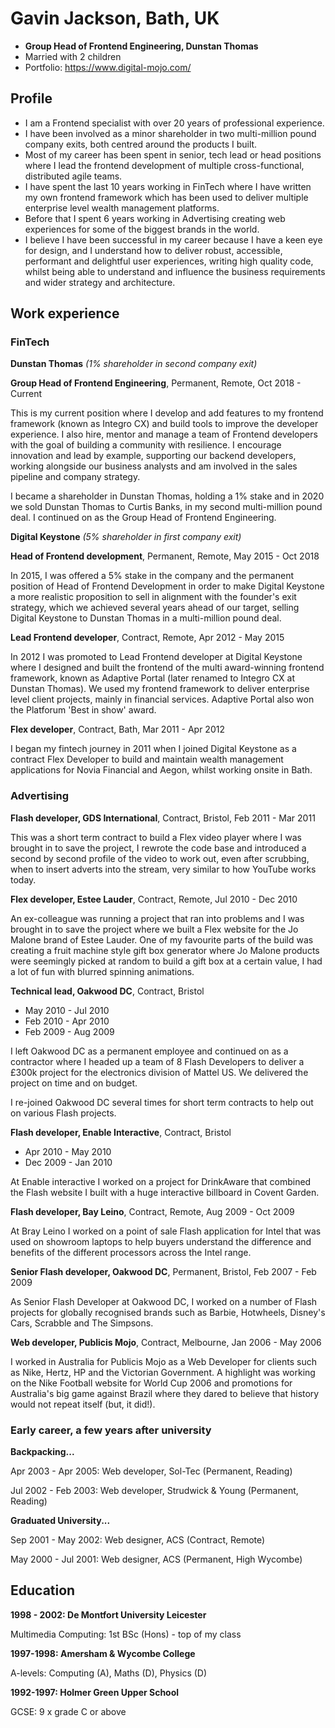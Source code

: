 # Gavin Jackson, Bath, UK

- **Group Head of Frontend Engineering, Dunstan Thomas**
- Married with 2 children
- Portfolio: https://www.digital-mojo.com/

## Profile


- I am a Frontend specialist with over 20 years of professional experience.  
- I have been involved as a minor shareholder in two multi-million pound company exits, both centred around the products I built.  
- Most of my career has been spent in senior, tech lead or head positions where I lead the frontend development of multiple cross-functional, distributed agile teams.  
- I have spent the last 10 years working in FinTech where I have written my own frontend framework which has been used to deliver multiple enterprise level wealth management platforms.  
- Before that I spent 6 years working in Advertising creating web experiences for some of the biggest brands in the world.  
- I believe I have been successful in my career because I have a keen eye for design, and I understand how to deliver robust, accessible, performant and delightful user experiences, writing high quality code, whilst being able to understand and influence the business requirements and wider strategy and architecture.


## Work experience


### FinTech


**Dunstan Thomas** *(1% shareholder in second company exit)*

**Group Head of Frontend Engineering**, Permanent, Remote, Oct 2018 - Current

This is my current position where I develop and add features to my frontend framework (known as Integro CX) and build tools to improve the developer experience.  I also hire, mentor and manage a team of Frontend developers with the goal of building a community with resilience.  I encourage innovation and lead by example, supporting our backend developers, working alongside our business analysts and am involved in the sales pipeline and company strategy.  

I became a shareholder in Dunstan Thomas, holding a 1% stake and in 2020 we sold Dunstan Thomas to Curtis Banks, in my second multi-million pound deal. I continued on as the Group Head of Frontend Engineering.

**Digital Keystone**
*(5% shareholder in first company exit)*


**Head of Frontend development**, Permanent, Remote, May 2015 - Oct 2018

In 2015, I was offered a 5% stake in the company and the permanent position of Head of Frontend Development in order to make Digital Keystone a more realistic proposition to sell in alignment with the founder's exit strategy, which we achieved several years ahead of our target, selling Digital Keystone to Dunstan Thomas in a multi-million pound deal.

**Lead Frontend developer**, Contract, Remote, Apr 2012 - May 2015

In 2012 I was promoted to Lead Frontend developer at Digital Keystone where I designed and built the frontend of the multi award-winning frontend framework, known as Adaptive Portal (later renamed to Integro CX at Dunstan Thomas).  We used my frontend framework to deliver enterprise level client projects, mainly in financial services. Adaptive Portal also won the Platforum 'Best in show' award.

**Flex developer**, Contract, Bath, Mar 2011 - Apr 2012

I began my fintech journey in 2011 when I joined Digital Keystone as a contract Flex Developer to build and maintain wealth management applications for Novia Financial and Aegon, whilst working onsite in Bath.

### Advertising

**Flash developer, GDS International**, Contract, Bristol, Feb 2011 - Mar 2011

This was a short term contract to build a Flex video player where I was brought in to save the project, I rewrote the code base and introduced a second by second profile of the video to work out, even after scrubbing, when to insert adverts into the stream, very similar to how YouTube works today.

**Flex developer, Estee Lauder**, Contract, Remote, Jul 2010 - Dec 2010

An ex-colleague was running a project that ran into problems and I was brought in to save the project where we built a Flex website for the Jo Malone brand of Estee Lauder. One of my favourite parts of the build was creating a fruit machine style gift box generator where Jo Malone products were seemingly picked at random to build a gift box at a certain value, I had a lot of fun with blurred spinning animations. 

**Technical lead, Oakwood DC**, Contract, Bristol

- May 2010 - Jul 2010
- Feb 2010 - Apr 2010
- Feb 2009 - Aug 2009

I left Oakwood DC as a permanent employee and continued on as a contractor where I headed up a team of 8 Flash Developers to deliver a £300k project for the electronics division of Mattel US.  We delivered the project on time and on budget.

I re-joined Oakwood DC several times for short term contracts to help out on various Flash projects.

**Flash developer, Enable Interactive**, Contract, Bristol

- Apr 2010 - May 2010
- Dec 2009 - Jan 2010

At Enable interactive I worked on a project for DrinkAware that combined the Flash website I built with a huge interactive billboard in Covent Garden.

**Flash developer, Bay Leino**, Contract, Remote, Aug 2009 - Oct 2009

At Bray Leino I worked on a point of sale Flash application for Intel that was used on showroom laptops to help buyers understand the difference and benefits of the different processors across the Intel range.

**Senior Flash developer, Oakwood DC**, Permanent, Bristol, Feb 2007 - Feb 2009

As Senior Flash Developer at Oakwood DC, I worked on a number of Flash projects for globally recognised brands such as Barbie, Hotwheels, Disney's Cars, Scrabble and The Simpsons.

**Web developer, Publicis Mojo**, Contract, Melbourne, Jan 2006 - May 2006

I worked in Australia for Publicis Mojo as a Web Developer for clients such as Nike, Hertz, HP and the Victorian Government.  A highlight was working on the Nike Football website for World Cup 2006 and promotions for Australia's big game against Brazil where they dared to believe that history would not repeat itself (but, it did!).

### Early career, a few years after university

**Backpacking...**

Apr 2003 - Apr 2005: Web developer, Sol-Tec (Permanent, Reading)

Jul 2002 - Feb 2003: Web developer, Strudwick & Young (Permanent, Reading)

**Graduated University...**

Sep 2001 - May 2002: Web designer, ACS (Contract, Remote)

May 2000 - Jul 2001: Web designer, ACS (Permanent, High Wycombe)


## Education

**1998 - 2002: De Montfort University Leicester**

Multimedia Computing: 1st BSc (Hons) - top of my class

**1997-1998: Amersham & Wycombe College**

A-levels: Computing (A), Maths (D), Physics (D)

**1992-1997: Holmer Green Upper School**

GCSE: 9 x grade C or above

